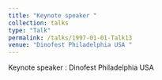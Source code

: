 ```yaml
---
title: "Keynote speaker "
collection: talks
type: "Talk"
permalink: /talks/1997-01-01-Talk13
venue: "Dinofest Philadelphia USA "
---
```


Keynote speaker : Dinofest Philadelphia USA 
